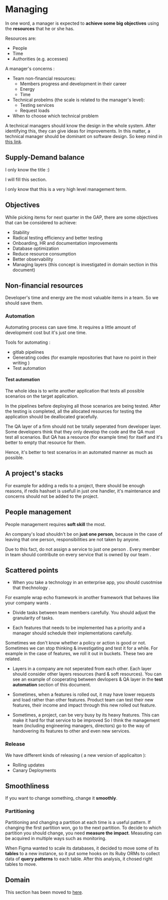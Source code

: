 # Managing

In one word, a manager is expected to **achieve some big objectives** using the **resources** that he or she has. 

Resources are:
- People
- Time
- Authorities (e.g. accesses)

A manager's concerns : 
* Team non-financial resources:
    * Members progress and development in their career
    * Energy
    * Time
* Technical probelms (the scale is related to the manager's level):
    * Testing services
    * Request loads
* When to choose which technical problem

A technical managers should know the design in the whole system. After identifying this, they can give ideas for improvements. In this matter, a technical manager should be dominant on software design. So keep mind in [this link](https://github.com/parsaeisa/Notes/tree/main/Software%20engineering/Architecture).

## Supply-Demand balance

I only know the title :) 

I will fill this section.

I only know that this is a very high level management term.

## Objectives

While picking items for next quarter in the GAP, there are some objectives that can be considered to achieve:
- Stability
- Radical testing efficiency and better testing
- Onboarding, HR and documentation improvements
- Database optimization
- Reduce resource consumption
- Better observability
- Managing layers (this concept is investigated in domain section in this document)

## Non-financial resources

Developer's time and energy are the most valuable items in a team. So we should save them.

### Automation

Automating process can save time. It requires a little amount of development cost but it's just one time.

Tools for automating : 
* gitlab pipelines
* Generating codes (for example repositories that have no point in their writing )
* Test automation 

#### Test automation

The whole idea is to write another application that tests all possible scenarios on the target application.

In the pipelines before deploying all those scenarios are being tested. After the testing is completed, all the allocated resources for testing the application should be deallocated gracefully. 

The QA layer of a firm should not be totally seperated from developer layer. Some developers think that they only develop the code and the QA must test all scenarios. But QA has a resource (for example time) for itself and it's better to empty that resource for them. 

Hence, it's better to test scenarios in an automated manner as much as possible. 

## A project's stacks 

For example for adding a redis to a project, there should be enough reasons, if redis hashset is usefull in just one handler, it's maintenance and concerns should not be added to the project. 

## People management

People management requires **soft skill** the most. 

An company's load shouldn't be on **just one person**, because in the case of leaving that one person, responsibilities are not taken by anyone. 

Due to this fact, do not assign a service to just one person . Every member in team should contribute on every service that is owned by our team .

## Scattered points

* When you take a technology in an enterprise app, you should cusotmise that thechnology .

For example wrap echo framework in another framework that behaves like your company wants . 

* Divide tasks between team members carefully. You should adjust the granularity of tasks.

* Each features that needs to be implemented has a priority and a manager should schedule their implementations carefully.

Sometimes we don't know whether a policy or action is good or not. Sometimes we can stop thinking & investigating and test it for a while. For example in the case of features, we roll it out in buckets. These two are related.

* Layers in a company are not seperated from each other. Each layer should consider other layers resources (hard & soft resources). You can see an example of cooperating between devlopers & QA layer in the **test automation** section of this document.

* Sometimes, when a features is rolled out, it may have lower requests and load rather than other features. Product team can test their new features, their income and impact through this new rolled out feature. 

* Sometimes, a project, can be very busy by its heavy features. This can make it hard for that service to be improved So I think the management team (including engineering managers, directors) go to the way of handovering its features to other and even new services. 

### Release

We have different kinds of releasing ( a new version of applicaiton ):
- Rolling updates
- Canary Deployments

## Smoothliness

If you want to change something, change it **smoothly**. 

### Partitioning

Partitioning and changing a partition at each time is a useful pattern. If changing the first partition won, go to the next partition. To decide to which partition you should change, you need **measure the impact**. Measuting can be acquired in multiple ways such as monitoring. 

When Figma wanted to scale its databases, it decided to move some of its **tables** to a new instance, so it put some hooks on its Ruby ORMs to collect data of **query patterns** to each table. After this analysis, it chosed right tables to move. 

## Domain 

This section has been moved to [here](https://github.com/parsaeisa/Notes/blob/main/Software%20engineering/Non-technical/Domain.md).